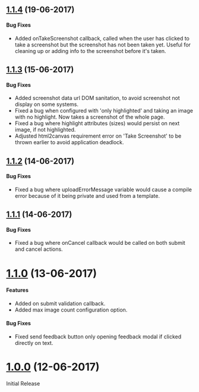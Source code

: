 <a name="1.1.4"></a>
## [1.1.4](https://github.com/Herbis/ngx-bootstrap-feedback/compare/1.1.3...1.1.4) (19-06-2017)

#### Bug Fixes
* Added onTakeScreenshot callback, called when the user has clicked to take a screenshot but the screenshot has not been taken yet. Useful for cleaning up or adding info to the screenshot before it's taken.


<a name="1.1.3"></a>
## [1.1.3](https://github.com/Herbis/ngx-bootstrap-feedback/compare/1.1.2...1.1.3) (15-06-2017)

#### Bug Fixes
* Added screenshot data url DOM sanitation, to avoid screenshot not display on some systems.
* Fixed a bug when configured with 'only highlighted' and taking an image with no highlight. Now takes a screenshot of the whole page.
* Fixed a bug where highlight attributes (sizes) would persist on next image, if not highlighted.  
* Adjusted html2canvas requirement error on 'Take Screenshot' to be thrown earlier to avoid application deadlock.


<a name="1.1.2"></a>
## [1.1.2](https://github.com/Herbis/ngx-bootstrap-feedback/compare/1.1.1...1.1.2) (14-06-2017)

#### Bug Fixes
* Fixed a bug where uploadErrorMessage variable would cause a compile error because of it being private and used from a template.


<a name="1.1.1"></a>
## [1.1.1](https://github.com/Herbis/ngx-bootstrap-feedback/compare/1.1.0...1.1.1) (14-06-2017)

#### Bug Fixes
* Fixed a bug where onCancel callback would be called on both submit and cancel actions.


<a name="1.1.0"></a>
# [1.1.0](https://github.com/Herbis/ngx-bootstrap-feedback/compare/1.0.0...1.1.0) (13-06-2017)

#### Features
* Added on submit validation callback.
* Added max image count configuration option.
#### Bug Fixes
* Fixed send feedback button only opening feedback modal if clicked directly on text.


<a name="1.0.0"></a>
# [1.0.0](github.com/Herbis/ngx-bootstrap-feedback/commits/1.0.0) (12-06-2017)
Initial Release
